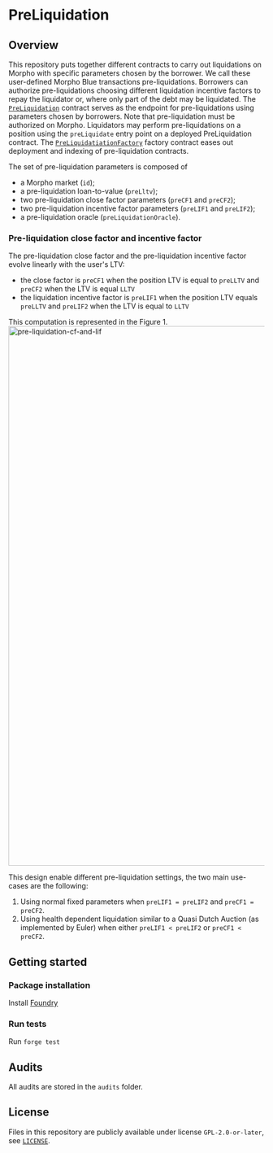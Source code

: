 # PreLiquidation
## Overview

This repository puts together different contracts to carry out liquidations on Morpho with specific parameters chosen by the borrower. 
We call these user-defined Morpho Blue transactions pre-liquidations.
Borrowers can authorize pre-liquidations choosing different liquidation incentive factors to repay the liquidator or, where only part of the debt may be liquidated.
The [`PreLiquidation`](./src/PreLiquidation.sol) contract serves as the endpoint for pre-liquidations using parameters chosen by borrowers.
Note that pre-liquidation must be authorized on Morpho. Liquidators may perform pre-liquidations on a position using the `preLiquidate` entry point on a deployed PreLiquidation contract.
The [`PreLiquidatiationFactory`](./src/PreLiquidatiationFactory.sol) factory contract eases out deployment and indexing of pre-liquidation contracts.

The set of pre-liquidation parameters is composed of
- a Morpho market (`id`);
- a pre-liquidation loan-to-value (`preLltv`);
- two pre-liquidation close factor parameters (`preCF1` and `preCF2`);
- two pre-liquidation incentive factor parameters (`preLIF1` and `preLIF2`);
- a pre-liquidation oracle (`preLiquidationOracle`).


### Pre-liquidation close factor and incentive factor
The pre-liquidation close factor and the pre-liquidation incentive factor evolve linearly with the user's LTV:
- the close factor is `preCF1` when the position LTV is equal to `preLLTV` and `preCF2` when the LTV is equal `LLTV`
- the liquidation incentive factor is `preLIF1` when the position LTV equals `preLLTV` and `preLIF2` when the LTV is equal to `LLTV`

This computation is represented in the Figure 1.
<img width="1061" alt="pre-liquidation-cf-and-lif" src="https://github.com/user-attachments/assets/0c11c961-a046-4701-9063-9f6b84a6c3b2">

This design enable different pre-liquidation settings, the two main use-cases are the following:
1. Using normal fixed parameters when `preLIF1 = preLIF2` and `preCF1 = preCF2`.
2. Using health dependent liquidation similar to a Quasi Dutch Auction (as implemented by Euler) when either `preLIF1 < preLIF2` or `preCF1 < preCF2`.

## Getting started
### Package installation
Install [Foundry](https://book.getfoundry.sh/getting-started/installation)

### Run tests
Run `forge test`

## Audits
All audits are stored in the `audits` folder.

## License
Files in this repository are publicly available under license `GPL-2.0-or-later`, see [`LICENSE`](./LICENSE).
